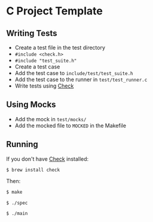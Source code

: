 # C Project Template

## Writing Tests

* Create a test file in the test directory
* ```#include <check.h>```
* ```#include "test_suite.h"```
* Create a test case
* Add the test case to ```include/test/test_suite.h```
* Add the test case to the runner in ```test/test_runner.c```
* Write tests using [Check](http://check.sourceforge.net/)

## Using Mocks

* Add the mock in ```test/mocks/```
* Add the mocked file to ```MOCKED``` in the Makefile

## Running

If you don't have [Check](http://check.sourceforge.net/) installed:

```
$ brew install check
```

Then:

```bash
$ make
```

```bash
$ ./spec
```

```bash
$ ./main
```
